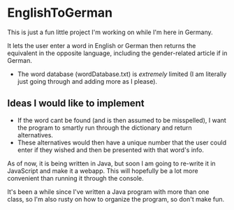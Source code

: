 # EnglishToGerman

This is just a fun little project I'm working on while I'm here in Germany.

It lets the user enter a word in English or German then returns the equivalent in the opposite language, including the gender-related article if in German.
- The word database (wordDatabase.txt) is *extremely* limited (I am literally just going through and adding more as I please).

## Ideas I would like to implement
- If the word cant be found (and is then assumed to be misspelled), I want the program to smartly run through the dictionary and return alternatives.
 - These alternatives would then have a unique number that the user could enter if they wished and then be presented with that word's info.

As of now, it is being written in Java, but soon I am going to re-write it in JavaScript and make it a webapp. This will hopefully be a lot more convenient than running it through the console.

It's been a while since I've written a Java program with more than one class, so I'm also rusty on how to organize the program, so don't make fun.
